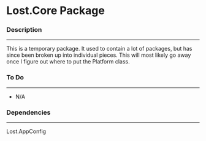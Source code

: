 # Lost.Core Package

### Description
----------------
This is a temporary package.  It used to contain a lot of packages, but has since been broken up into individual pieces.
This will most likely go away once I figure out where to put the Platform class.

### To Do
----------
* N/A

### Dependencies
-----------------
Lost.AppConfig
